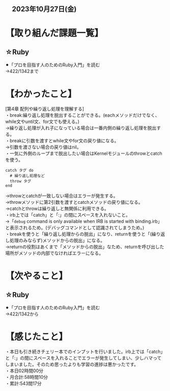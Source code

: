 ## 　2023年10月27日(金)
# 【取り組んだ課題一覧】
## ☆Ruby
⚫︎「プロを目指す人のためのRuby入門」を読む<br>
→422/1342まで<br>
# 【わかったこと】
[第4章 配列や繰り返し処理を理解する]<br>
・break:繰り返し処理を脱出することができる。(eachメソッドだけでなく、while文やuntil文、for文でも使える。)<br>
→繰り返し処理が入れ子になっている場合は一番内側の繰り返し処理を脱出する。<br>
・breakに引数を渡すとwhile文やfor文の戻り値になる。<br>
→引数を渡さない場合の戻り値はnil。<br>
・一気に外側のループまで脱出したい場合はKernelモジュールのthrowとcatchを使う。<br>
```
catch タグ do
  # 繰り返し処理など
  throw タグ
end
```
→throwとcatchが一致しない場合はエラーが発生する。<br>
→throwメソッドに第2引数を渡すとcatchメソッドの戻り値になる。<br>
→catchとthrowは繰り返しと無関係に利用できる。<br>
・irb上では「catch」と「:」の間にスペースを入れないこと。<br>
→「`debug` command is only available when IRB is started with binding.irb」と表示されるため。(デバッグコマンドとして認識されてしまうため。)<br>
・breakを使うと「繰り返し処理からの脱出」になり、returnを使うと「(繰り返し処理のみならず)メソッドからの脱出」になる。<br>
→returnの役割はあくまで「メソッドからの脱出」なため、returnを呼び出した場所がメソッドの内部でなければエラーになる。<br>
# 【次やること】
## ☆Ruby
⚫︎「プロを目指す人のためのRuby入門」を読む<br>
→422/1342から<br>
# 【感じたこと】
・本日も引き続きチェリー本でのインプットを行いました。irb上では「catch」と「:」の間にスペースを入れることでエラーが発生してしまい、少しハマってしまいました。そのため思ったよりも学習の進捗は悪かったです。<br>
・本日02時間00分<br>
・月合計:58時間10分<br>
・累計:543間17分<br>

